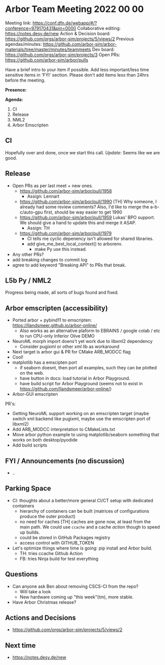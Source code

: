 # Arbor Team Meeting 2022 00 00

Meeting link: https://conf.dfn.de/webapp/#/?conference=979170431&pin=0000
Collaborative editing: https://notes.desy.de/new
Action & Decision board: https://github.com/orgs/arbor-sim/projects/5/views/2
Previous agendas/minutes: https://github.com/arbor-sim/arbor-materials/tree/master/minutes/teammeets
Dev board: https://github.com/orgs/arbor-sim/projects/3
Open PRs: https://github.com/arbor-sim/arbor/pulls

Have a brief intro to your item if possible.
Add less important/less time sensitive items in 'FYI' section.
Please don't add items less than 24hrs before the meeting.

**Presence:**

**Agenda:**
1. CI
2. Release
3. NML2
4. Arbor Emscripten

## CI 

Hopefully over and done, once we start this call.
_Update_: Seems like we are good.

## Release

- Open PRs as per last meet + new ones.
  - https://github.com/arbor-sim/arbor/pull/1958
      - Assign: Lennart
  - https://github.com/arbor-sim/arbor/pull/1990
    [TH] Why someone, I already had some review comments? Also, I'd like to merge the a-b-c/auto-gpu first, should be way easier to get 1990
  - https://github.com/arbor-sim/arbor/pull/1959
    Lukas' BPO support. We should give a hand to update this and merge it ASAP.
    - Assign: TH
  - https://github.com/arbor-sim/arbor/pull/1979
    - CI tells me cyclic depenency isn't allowed for shared libraries.
    - add give_me_best_local_context() to arborenv.
        - make Py use this instead.
- Any other PRs?
- add breaking changes to commit log
- agree to add keyword "Breaking API" to PRs that break.
    
## L5b Py / NML2

Progress being made, all sorts of bugs found and fixed.

## Arbor emscripten (accessibility)

 - Ported arbor + pybind11 to emscripten: https://llandsmeer.github.io/arbor-online/
   - Also works as an alternative plaform to EBRAINS / google colab / etc to run CPU-only Inferior Olive DEMO
 - NeuroML morph import doens't yet work due to libxml2 dependency
     - Consider pugixml or other xml lib as workaround
 - Next target is arbor gui & PR for CMake ARB_MODCC flag
 - Cool!
 - matplotlib has a emscipten port
    - if seaborn doesnt, then port all examples, such they can be plotted on the web.
    - have button in docs: load tutorial in Arbor Playground.
    - have build script for Arbor Playground (seems not to exist in https://github.com/llandsmeer/arbor-online/)
 - Arbor-GUI emscripten
    
 
PR's:

 - Getting NeuroML support working on an emscripten target (maybe switch xml backend like pugixml, maybe use the emscripten port of libxml2)
 - Add ARB_MODCC interpretation to CMakeLists.txt
 - Move arbor python example to using matplotlib/seaborn something that works on both desktop/pyodide
 - Add build scripts 
 
## FYI / Announcements (no discussion)

- ..

## Parking Space

- CI: thoughts about a better/more general CI/CT setup with dedicated containers
    - hierarchy of containers can be built (matrices of configurations produce the outer product)
    - no need for caches
      [TH] caches are gone now, at least from the main path. We could use `ccache` and a cache _action_ though to speed up builds.
    - could be stored in GitHub Packages registry
    - access control with GITHUB_TOKEN
- Let's optimize things where time is going: pip install and Arbor build.
    - TH: tries ccache Github Action
    - FB: tries Ninja build for test everything

## Questions

- Can anyone ask Ben about removing CSCS-CI from the repo?
    - Will take a look
    - New hardware coming up "this week"(tm), more stable.
- Have Arbor Christmas release?

## Actions and Decisions

- https://github.com/orgs/arbor-sim/projects/5/views/2

## Next time

- https://notes.desy.de/new
